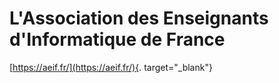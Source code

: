 # L'Association des Enseignants d'Informatique de France

[https://aeif.fr/](https://aeif.fr/){. target="_blank"}